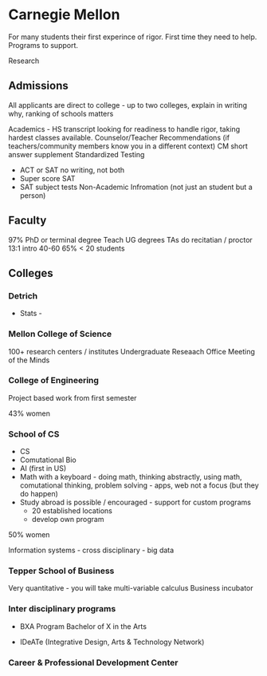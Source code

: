 # Carnegie Mellon

For many students their first experince of rigor. First time they need to help. Programs to support.

Research

## Admissions

All applicants are direct to college - up to two colleges, explain in writing why, ranking of schools matters

Academics - HS transcript looking for readiness to handle rigor, taking hardest classes available.
Counselor/Teacher Recommendations (if teachers/community members know you in a different context)
CM short answer supplement
Standardized Testing
- ACT or SAT no writing, not both
- Super score SAT 
- SAT subject tests
Non-Academic Infromation (not just an student but a person)

## Faculty

97% PhD or terminal degree
Teach UG degrees
TAs do recitatian / proctor
13:1
intro 40-60
65% < 20 students

## Colleges

### Detrich
  - Stats - 
  
### Mellon College of Science

100+ research centers / institutes
Undergraduate Reseaach Office
Meeting of the Minds

### College of Engineering

Project based work from first semester

43% women

### School of CS

* CS
* Comutational Bio
* AI (first in US)
* Math with a keyboard - doing math, thinking abstractly, using math, comutational thinking, problem solving - apps, web not a focus (but they do happen)
* Study abroad is possible / encouraged - support for custom programs
  - 20 established locations
  - develop own program
  
50% women
  
Information systems - cross disciplinary - big data

### Tepper School of Business

Very quantitative - you will take multi-variable calculus
Business incubator

### Inter disciplinary programs
* BXA Program
Bachelor of X in the Arts

* IDeATe (Integrative Design, Arts & Technology Network)

### Career & Professional Development Center
